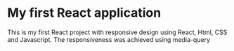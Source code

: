 # My first React application
This is my first React project with responsive design using React, Html, CSS and Javascript. The responsiveness was achieved using media-query
